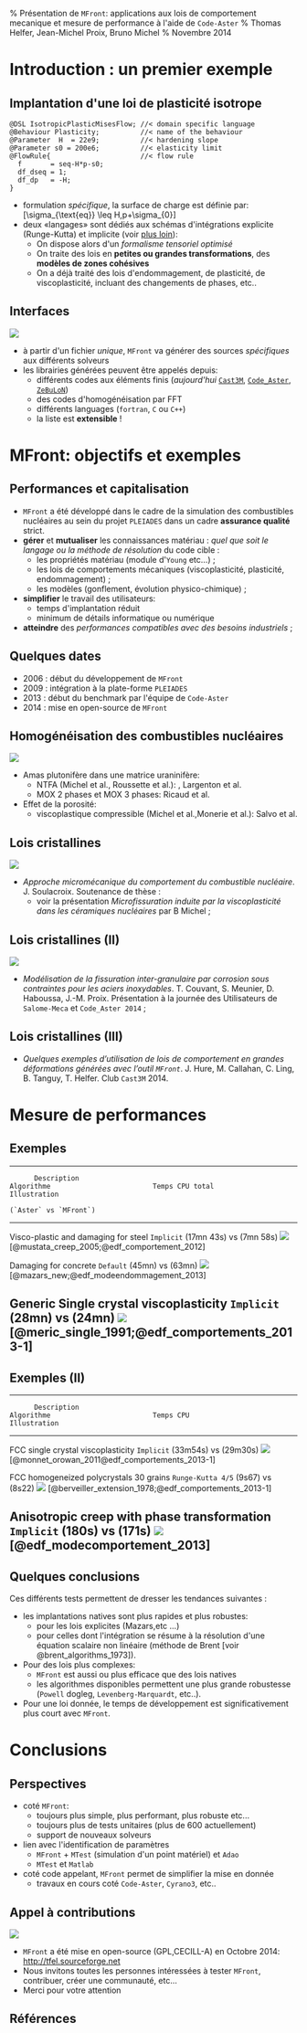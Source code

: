 % Présentation de `MFront`: applications aux lois de comportement mecanique et mesure de performance à l'aide de `Code-Aster`
% Thomas Helfer, Jean-Michel Proix, Bruno Michel
% Novembre 2014

# Introduction : un premier exemple

## Implantation d'une loi de plasticité isotrope

~~~~~ {.cpp}
@DSL IsotropicPlasticMisesFlow; //< domain specific language
@Behaviour Plasticity;          //< name of the behaviour
@Parameter  H  = 22e9;          //< hardening slope
@Parameter s0 = 200e6;          //< elasticity limit
@FlowRule{                      //< flow rule
  f       = seq-H*p-s0;
  df_dseq = 1;
  df_dp   = -H;
}
~~~~~~~~~~~~

- formulation *spécifique*, la surface de charge est définie par:
  \[\sigma_{\text{eq}} \leq H\,p+\sigma_{0}\]
- deux «langages» sont dédiés aux schémas d'intégrations explicite
  (Runge-Kutta) et implicite (voir
  [plus loin](#benchmarks-avec-code-aster)):
    - On dispose alors d'un *formalisme tensoriel optimisé*
	- On traite des lois en **petites ou grandes transformations**, des
      **modèles de zones cohésives**
	- On a déjà traité des lois d'endommagement, de plasticité, de
      viscoplasticité, incluant des changements de phases, etc..

## Interfaces

![](img/MFrontPrinciple)

- à partir d'un fichier *unique*, `MFront` va générer des sources
  *spécifiques* aux différents solveurs
- les librairies générées peuvent être appelés depuis:
    - différents codes aux éléments finis
	  (*aujourd'hui* [`Cast3M`](http://www-cast3m.cea.fr),
	   [`Code_Aster`](http://www.code-aster.org),
	   [`ZeBuLoN`](http://www.zset-software.com/products/zebulon))
    - des codes d'homogénéisation par FFT
	- différents languages (`fortran`, `C` ou `C++`)
    - la liste est **extensible** !

# MFront: objectifs et exemples

## Performances et capitalisation

- `MFront` a été développé dans le cadre de la simulation des
  combustibles nucléaires au sein du projet `PLEIADES` dans un cadre
  **assurance qualité** strict.
- **gérer** et **mutualiser** les connaissances matériau : *quel que
soit le langage ou la méthode de résolution* du code cible :
    - les propriétés matériau (module d'`Young` etc...) ;
    - les lois de comportements mécaniques (viscoplasticité,
      plasticité, endommagement) ;
    - les modèles (gonflement, évolution physico-chimique) ;
- **simplifier** le travail des utilisateurs:
    - temps d'implantation réduit
	- minimum de détails informatique ou numérique
- **atteindre** des *performances compatibles avec des besoins
  industriels* ;

## Quelques dates

- 2006 : début du développement de `MFront`
- 2009 : intégration à la plate-forme `PLEIADES`
- 2013 : début du benchmark par l'équipe de `Code-Aster`
- 2014 : mise en open-source de `MFront`

## Homogénéisation des combustibles nucléaires

![](img/Largenton.png)

- Amas plutonifère dans une matrice uraninifère:
    - NTFA (Michel et al., Roussette et al.): , Largenton et al.
    - MOX 2 phases et MOX 3 phases: Ricaud et al.
- Effet de la porosité:
	- viscoplastique compressible (Michel et al.,Monerie et al.):
      Salvo et al.

## Lois cristallines

![](img/Soulacroix.png)

- *Approche micromécanique du comportement du
  combustible nucléaire*. J. Soulacroix. Soutenance de thèse :
     - voir la présentation *Microfissuration induite par la
       viscoplasticité dans les céramiques nucléaires* par B Michel ;

## Lois cristallines (II)

![](img/convergence-final)

- *Modélisation de la fissuration inter-granulaire par corrosion sous
  contraintes pour les aciers inoxydables*. T. Couvant, S. Meunier,
  D. Haboussa, J.-M. Proix. Présentation à la journée des Utilisateurs
  de `Salome-Meca` et `Code_Aster 2014` ;

## Lois cristallines (III)

- *Quelques exemples d’utilisation de lois de comportement en grandes
  déformations générées avec l’outil `MFront`*. J. Hure, M. Callahan,
  C. Ling, B. Tanguy, T. Helfer. Club `Cast3M` 2014.

# Mesure de performances

## Exemples

---------------------------------------------------------------------------------------------------------------------------------------------------------------------
          Description                                                      Algorithme                         Temps CPU total                       Illustration
		                                                                                                    (`Aster` vs `MFront`)
-------------------------------------------------------------------  -------------------------         ------------------------------- ------------------------------
Visco-plastic and damaging for steel                                     `Implicit`                       \(17mn 43s\) vs \(7mn 58s\)    ![](img/Behaviour-img2.png)
[@mustata_creep_2005;@edf_comportement_2012]

Damaging for concrete                                                    `Default`                        \(45mn\) vs \(63mn\)           ![](img/Behaviour-img3.png)
[@mazars_new;@edf_modeendommagement_2013]	                         			                      
												                         			                      
Generic Single crystal viscoplasticity                                   `Implicit`                       \(28mn\) vs \(24mn\)           ![](img/Behaviour-img5.png)
[@meric_single_1991;@edf_comportements_2013-1]                      			                      
-----------------------------------------------------------------------------------------------------------------------------------------------------------------------

## Exemples (II)

---------------------------------------------------------------------------------------------------------------------------------------------------------------------
          Description                                                      Algorithme                         Temps CPU                       Illustration
-------------------------------------------------------------------  -------------------------         ------------------------------- ------------------------------
FCC single crystal viscoplasticity                                       `Implicit`                       \(33m54s\) vs \(29m30s\)       ![](img/Behaviour-img6.png)
[@monnet_orowan_2011@edf_comportements_2013-1]

FCC homogeneized polycrystals 30 grains                                 `Runge-Kutta 4/5`                  \(9s67\) vs \(8s22\)          ![](img/Behaviour-img8.png)
[@berveiller_extension_1978;@edf_comportements_2013-1]

Anisotropic creep with phase transformation                            `Implicit`                         \(180s\) vs \(171s\)           ![](img/Behaviour-img9.png)
[@edf_modecomportement_2013]
-----------------------------------------------------------------------------------------------------------------------------------------------------------------------

## Quelques conclusions

Ces différents tests permettent de dresser les tendances suivantes :

- les implantations natives sont plus rapides et plus robustes:
    - pour les lois explicites (Mazars,etc ...)
    - pour celles dont l'intégration se résume à la résolution d'une
      équation scalaire non linéaire (méthode de Brent
      [voir @brent_algorithms_1973]).
- Pour des lois plus complexes:
    - `MFront` est aussi ou plus efficace que des lois natives
	- les algorithmes disponibles permettent une plus grande
      robustesse (`Powell` dogleg, `Levenberg-Marquardt`, etc..).
- Pour une loi donnée, le temps de développement est significativement
plus court avec `MFront`.

# Conclusions

## Perspectives

- coté `MFront`: 
    - toujours plus simple, plus performant, plus robuste etc...
	- toujours plus de tests unitaires (plus de 600 actuellement)
	- support de nouveaux solveurs
- lien avec l'identification de paramètres
	- `MFront` + `MTest` (simulation d'un point matériel) et `Adao`
	- `MTest` et `Matlab`
- coté code appelant, `MFront` permet de simplifier la mise en donnée
    - travaux en cours coté `Code-Aster`, `Cyrano3`, etc..

## Appel à contributions

![](img/WebSite.png)

- `MFront` a été mise en open-source (GPL,CECILL-A) en Octobre 2014:
  <http://tfel.sourceforge.net>
- Nous invitons toutes les personnes intéressées à tester `MFront`,
  contribuer, créer une communauté, etc...
- Merci pour votre attention

## Références

<!-- pandoc -s -f markdown+tex_math_single_backslash --toc --toc-depth=1 --bibliography=bibliography.bib --filter pandoc-citeproc --slide-level 2 --mathjax -t revealjs -V theme:beige -H mysettings.css -A reveal-config.html --default-image-extension=svg --mathjax=MathJax-2.4-latest/MathJax.js?config=TeX-AMS-MML_HTMLorMML mfront.md -o mfront.html -->
<!-- pandoc -s -f markdown+tex_math_single_backslash --toc --toc-depth=1 --bibliography=bibliography.bib --filter pandoc-citeproc --slide-level 2 -i  -t beamer -V theme:cea2012 --default-image-extension=pdf mfront.md -o mfront.pdf -->
